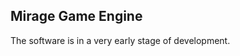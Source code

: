 Mirage Game Engine
-------------------------------------------------------------------------------

The software is in a very early stage of development.